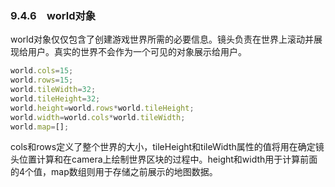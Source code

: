 ### 9.4.6　world对象

world对象仅仅包含了创建游戏世界所需的必要信息。镜头负责在世界上滚动并展现给用户。真实的世界不会作为一个可见的对象展示给用户。

```javascript
world.cols=15;
world.rows=15;
world.tileWidth=32;
world.tileHeight=32;
world.height=world.rows*world.tileHeight;
world.width=world.cols*world.tileWidth;
world.map=[];
```

cols和rows定义了整个世界的大小，tileHeight和tileWidth属性的值将用在确定镜头位置计算和在camera上绘制世界区块的过程中。height和width用于计算前面的4个值，map数组则用于存储之前展示的地图数据。

